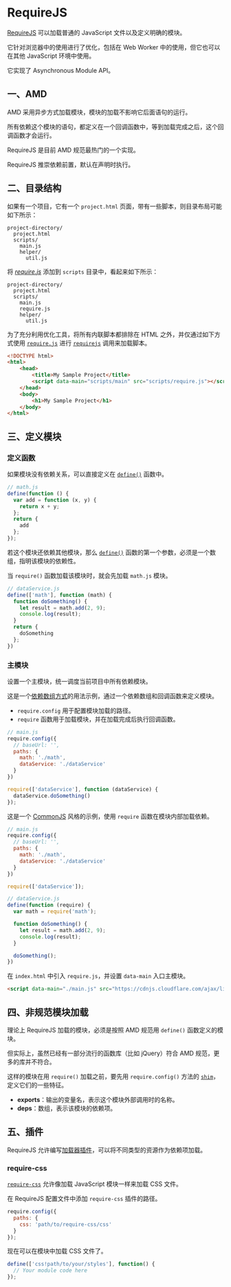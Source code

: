 # RequireJS

[RequireJS](https://github.com/requirejs/requirejs) 可以加载普通的 JavaScript 文件以及定义明确的模块。

它针对浏览器中的使用进行了优化，包括在 Web Worker 中的使用，但它也可以在其他 JavaScript 环境中使用。

它实现了 Asynchronous Module API。

## 一、AMD

AMD 采用异步方式加载模块，模块的加载不影响它后面语句的运行。

所有依赖这个模块的语句，都定义在一个回调函数中，等到加载完成之后，这个回调函数才会运行。

RequireJS 是目前 AMD 规范最热门的一个实现。

RequireJS 推崇依赖前置，默认在声明时执行。

## 二、目录结构

如果有一个项目，它有一个 `project.html` 页面，带有一些脚本，则目录布局可能如下所示：

```
project-directory/
  project.html
  scripts/
    main.js
    helper/
      util.js
```

将 [*require.js*](https://requirejs.org/docs/download.html#requirejs) 添加到 `scripts` 目录中，看起来如下所示：

```
project-directory/
  project.html
  scripts/
    main.js
    require.js
    helper/
      util.js
```

为了充分利用优化工具，将所有内联脚本都排除在 HTML 之外，并仅通过如下方式使用 [`require.js`](https://requirejs.org/docs/download.html#requirejs) 进行 [`requirejs`](https://requirejs.org/docs/api.html#config) 调用来加载脚本。

```html
<!DOCTYPE html>
<html>
    <head>
        <title>My Sample Project</title>
        <script data-main="scripts/main" src="scripts/require.js"></script>
    </head>
    <body>
        <h1>My Sample Project</h1>
    </body>
</html>
```

## 三、定义模块

### 定义函数

如果模块没有依赖关系，可以直接定义在 [`define()`](https://requirejs.org/docs/api.html#deffunc) 函数中。

```javascript
// math.js
define(function () {
  var add = function (x, y) {
    return x + y;
  };
  return {
    add
  };
});
```

若这个模块还依赖其他模块，那么 [`define()`](https://requirejs.org/docs/api.html#defdep) 函数的第一个参数，必须是一个数组，指明该模块的依赖性。

当 `require()` 函数加载该模块时，就会先加载 `math.js` 模块。

```javascript
// dataService.js
define(['math'], function (math) {
  function doSomething() {
    let result = math.add(2, 9);
    console.log(result);
  }
  return {
    doSomething
  };
})
```

### 主模块

设置一个主模块，统一调度当前项目中所有依赖模块。

这是一个[依赖数组方式](https://requirejs.org/docs/api.html#data-main)的用法示例，通过一个依赖数组和回调函数来定义模块。

- `require.config` 用于配置模块加载的路径。
- `require` 函数用于加载模块，并在加载完成后执行回调函数。

```javascript
// main.js
require.config({
  // baseUrl: '',
  paths: {
    math: './math',
    dataService: './dataService'
  }
})

require(['dataService'], function (dataService) {
  dataService.doSomething()
});
```

这是一个 [CommonJS](https://requirejs.org/docs/commonjs.html) 风格的示例，使用 `require` 函数在模块内部加载依赖。

```javascript
// main.js
require.config({
  // baseUrl: '',
  paths: {
    math: './math',
    dataService: './dataService'
  }
})

require(['dataService']);

// dataService.js
define(function (require) {
  var math = require('math');

  function doSomething() {
    let result = math.add(2, 9);
    console.log(result);
  }

  doSomething();
})
```

在 `index.html` 中引入 `require.js`，并设置 `data-main` 入口主模块。

```html
<script data-main="./main.js" src="https://cdnjs.cloudflare.com/ajax/libs/require.js/2.3.6/require.min.js"></script>
```

## 四、非规范模块加载

理论上 RequireJS 加载的模块，必须是按照 AMD 规范用 `define()` 函数定义的模块。

但实际上，虽然已经有一部分流行的函数库（比如 jQuery）符合 AMD 规范，更多的库并不符合。

这样的模块在用 `require()` 加载之前，要先用 `require.config()` 方法的 [`shim`](https://requirejs.org/docs/api.html#config-shim)，定义它们的一些特征。

- **exports**：输出的变量名，表示这个模块外部调用时的名称。
- **deps**：数组，表示该模块的依赖项。

## 五、插件

RequireJS 允许编写[加载器插件](https://requirejs.org/docs/plugins.html)，可以将不同类型的资源作为依赖项加载。

### require-css

[`require-css`](https://github.com/guybedford/require-css) 允许像加载 JavaScript 模块一样来加载 CSS 文件。

在 RequireJS 配置文件中添加 `require-css` 插件的路径。

```javascript
require.config({
  paths: {
    css: 'path/to/require-css/css'
  }
});
```

现在可以在模块中加载 CSS 文件了。

```javascript
define(['css!path/to/your/styles'], function() {
  // Your module code here
});
```

